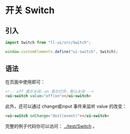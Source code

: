 # 开关 Switch

## 引入

```js
import Switch from "ll-ui/src/Switch";

window.customElements.define("ui-switch", Switch);
```

## 语法

在页面中使用即可：

```html
<!-- off 表示关闭，on 表示打开，默认关闭 -->
<ui-switch value="off|on"></ui-switch>
```

此外，还可以通过 change或input 事件来监听 value 的改变：

```html
<ui-switch onChange="doit(event)"></ui-switch>
```

完整的例子代码你可以访问： [../test/Switch](../test/Switch) 。
